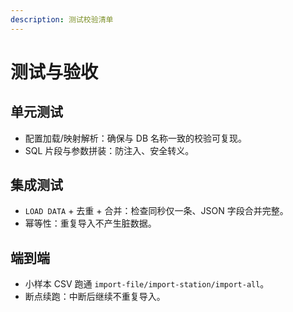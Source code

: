 ```yaml
---
description: 测试校验清单
---
```

# 测试与验收

## 单元测试
- 配置加载/映射解析：确保与 DB 名称一致的校验可复现。
- SQL 片段与参数拼装：防注入、安全转义。

## 集成测试
- `LOAD DATA` + 去重 + 合并：检查同秒仅一条、JSON 字段合并完整。
- 幂等性：重复导入不产生脏数据。

## 端到端
- 小样本 CSV 跑通 `import-file/import-station/import-all`。
- 断点续跑：中断后继续不重复导入。
